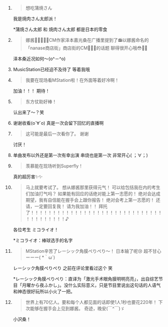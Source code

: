 1. > 想吃蒲焼さん

   我是焼肉さん太郎派！

   *蒲焼さん太郎 和 焼肉さん太郎 都是日本的零食

2. > 娜酱💓💓💓💓💓CM作家泽本嘉光桑在广播里提到了📻以娜酱命名的「nanase商店街」商店街的CM👑💓💓的话题 聊得很开心哦😳💭👏

   泽本桑近况如何～(o^－^o)

3. MusicStation已经迫不及待了 等着我哦

4. > 我要在现场看MStation啦！在外面等着好冷啊！

   加油！！！ 期待！

5. > 东方仗助好棒！

   认出来了～？笑

6. 谢谢收看(о´∀`о) 真是一次会留下回忆的直播啊

7. > 这可能是最后一次看你了。 谢谢

   讨厌！

8. 单曲发布以外还是第一次有幸出演 串烧也是第一次 非常开心( ；∀；)

9. > 羡慕能在现场听到Superfly！

   真的超厉害✨✨

10. > 马上就要考试了。 想从娜酱那里获得元气！ 可以给包括我在内的考生们加油打气吗？ 如果能有回应的话绝对能上第一志愿的！ 绝对会达成期望，我有自信能在握手会上跟你报告！ 绝对会考上第一志愿的！ 还请，一定要回复我！ 请为我加油！！ 拜托了！！！！！！！！！！！！！！！！！！！！！！！！！！！！！！！！！！！！！！！♪

    各位考生 ミコライオ！

    *ミコライオ：棒球选手的名字

11. > MStation辛苦了レーシック角膜ぺりぺり〜！ 日本输了呢😢 超不甘心ーーー( *｀ω´)

    レーシック角膜ぺりぺり 之前在评论里看过这个 笑

    *レーシック角膜ぺりぺり：直译为「激光手术眼角膜明明亮亮」，出自综艺节目「月曜から夜ふかし」。没什么实际意义，只是节目里说出这句话的人语气和神态很好玩所以小火了一把。

12. > 世界上有70亿人。要和每个人都见面的话即使1人1秒也要花220年！ 下次能够在握手会上见到娜酱。 奇迹，晚安(￣^￣)ゞ

    小沢桑！